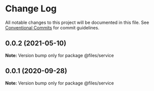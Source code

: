 # Change Log

All notable changes to this project will be documented in this file.
See [Conventional Commits](https://conventionalcommits.org) for commit guidelines.

## 0.0.2 (2021-05-10)

**Note:** Version bump only for package @files/service





## 0.0.1 (2020-09-28)

**Note:** Version bump only for package @files/service
